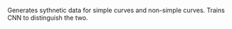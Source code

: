 Generates sythnetic data for simple curves and non-simple curves. Trains CNN to distinguish the two.
